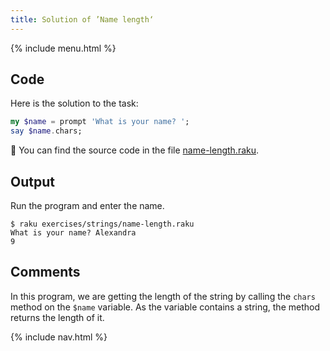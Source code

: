 ```yaml
---
title: Solution of ’Name length‘
---
```


{% include menu.html %}

## Code

Here is the solution to the task:

```raku
my $name = prompt 'What is your name? ';
say $name.chars;
```

🦋 You can find the source code in the file [name-length.raku](https://github.com/ash/raku-course/blob/master/exercises/strings/name-length.raku).

## Output

Run the program and enter the name.

```console
$ raku exercises/strings/name-length.raku 
What is your name? Alexandra
9
```

## Comments

In this program, we are getting the length of the string by calling the `chars` method on the `$name` variable. As the variable contains a string, the method returns the length of it.

{% include nav.html %}
